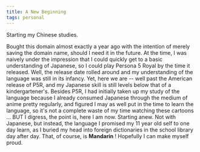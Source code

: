 ```yaml
---
title: A New Beginning
tags: personal
---
```


Starting my Chinese studies.

<!--more-->

Bought this domain almost exactly a year ago with the intention of merely saving the domain name, should I need it in the future.
At the time, I was naively under the impression that I could quickly get to a basic understanding of Japanese, so I could play Persona 5 Royal by the time it released. Well, the release date rolled around and my understanding of the language was still in its infancy. Yet, here we are -- well past the American release of P5R, and my Japanese skill is still levels below that of a kindergartener's. Besides P5R, I had initially taken up my study of the language because I already consumed Japanese through the medium of anime pretty regularly, and figured I may as well put in the time to learn the language, so it's not a complete waste of my time watching these cartoons ... BUT I digress, the point is, here I am now. Starting anew. Not with Japanese, but instead, the language I promised my 11 year old self to one day learn, as I buried my head into foreign dictionaries in the school library day after day. That, of course, is **Mandarin** ! Hopefully I can make myself proud. 
